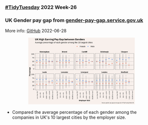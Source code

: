 ### [#TidyTuesday](https://github.com/rfordatascience/tidytuesday) 2022 Week-26
### UK Gender pay gap from [gender-pay-gap.service.gov.uk](https://gender-pay-gap.service.gov.uk/viewing/download)

More info: [GitHub](https://github.com/rfordatascience/tidytuesday/blob/master/data/2022/2022-06-28/readme.md) 
2022-06-28

<p align="center">
  <img src = "https://github.com/mich440/tidytuesday/blob/main/2022/week-26/uk-pay.png" width = 70%/>
</p>

- Compared the average percentage of each gender among the companies in UK's 10 largest cities by the employer size. 